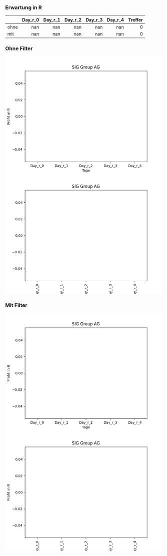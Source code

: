 ### Erwartung in R
|      |   Day_r_0 |   Day_r_1 |   Day_r_2 |   Day_r_3 |   Day_r_4 |   Treffer |
|:-----|----------:|----------:|----------:|----------:|----------:|----------:|
| ohne |       nan |       nan |       nan |       nan |       nan |         0 |
| mit  |       nan |       nan |       nan |       nan |       nan |         0 |

### Ohne Filter
![image info](./data/SIGCY_box_all.png)
![image info](./data/SIGCY_median_all.png)

### Mit Filter
![image info](./data/SIGCY_box_filtered.png)
![image info](./data/SIGCY_median_filtered.png)